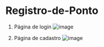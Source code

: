 # Registro-de-Ponto

1. Página de login
![image](https://github.com/Lilian-Santos/Registro-de-Ponto/assets/109557217/754297ea-212f-4084-8367-a939580c0a6b)

2. Página de cadastro
![image](https://github.com/Lilian-Santos/Registro-de-Ponto/assets/109557217/4b65cb74-e8d4-4fcf-ad31-a111750f0daf)
